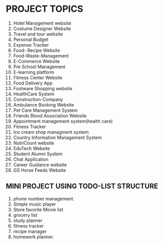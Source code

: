 # PROJECT TOPICS

1. Hotel Management website
1. Costume Designer Website
1. Travel and tour website
1. Personal Budget
1. Expense Tracker
1. Food- Recipe Website
1. Food-Waste-Management
1. E-Commerce Website
1. Pre School Management
1. E-learning platform
1. Fitness Center Website
1. Food Delivery App
1. Footware Shopping website
1. HealthCare System
1. Construction-Company
1. Ambulance Booking Website
1. Pet Care Management System
1. Friends Blood Association Website
1. Appointment management system(health care)
1. Fitness Tracker
1. Ice cream shop managment system
1. Country Information Management System
1. NutriCount website
1. EduTech Website
1. Student Alumni System
1. Chat Application
1. Career Guidance website
1. GS Horse Feeds Website

## MINI PROJECT USING TODO-LIST STRUCTURE

1. phone number management.
1. Simple music player
1. Store favorite Movie list
1. grocery list
1. study planner
1. fitness tracker
1. recipe manager
1. homework planner.
